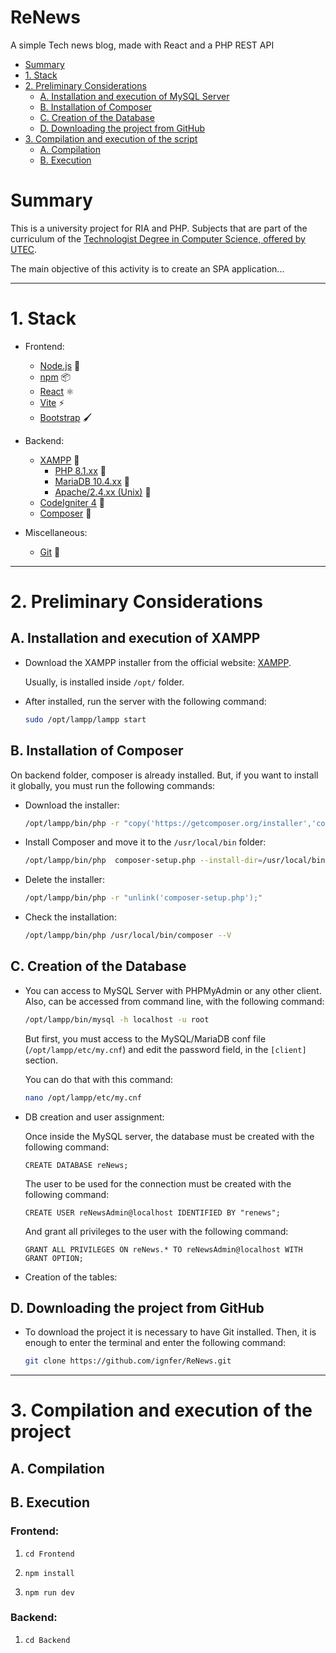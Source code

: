# ReNews
A simple Tech news blog, made with React and a PHP REST API

- [Summary](#summary)
- [1. Stack](#1-stack)
- [2. Preliminary Considerations](#2-preliminary-considerations)
  - [A. Installation and execution of MySQL Server](#a-installation-and-execution-of-xampp)
  - [B. Installation of Composer](#b-installation-of-composer)
  - [C. Creation of the Database](#c-creation-of-the-database)
  - [D. Downloading the project from GitHub](#d-downloading-the-project-from-github)
- [3. Compilation and execution of the script](#3-compilation-and-execution-of-the-project)
  - [A. Compilation](#a-compilation)
  - [B. Execution](#b-execution)


# Summary

This is a university project for RIA and PHP. Subjects that are part of the curriculum of the
[Technologist Degree in Computer Science, offered by UTEC](https://utec.edu.uy/en/education/undergraduate-study/technologist-degree-in-computer-science/).

The main objective of this activity is to create an SPA application...

- - -
# 1. Stack

- Frontend:

  - [Node.js](https://nodejs.org/en/) 🚀
  - [npm](https://www.npmjs.com/) 📦
  - [React](https://react.dev/) ⚛️
  - [Vite](https://vitejs.dev/) ⚡
  - [Bootstrap](https://getbootstrap.com/) 🖌️

- Backend:

  - [XAMPP](https://www.apachefriends.org/index.html) 🚀
    - [PHP  8.1.xx](https://www.php.net/manual/en/) 🐘
    - [MariaDB 10.4.xx](https://mariadb.org/) 🐬
    - [Apache/2.4.xx (Unix)](https://httpd.apache.org/) 🦊
  - [CodeIgniter 4](https://codeigniter.com/) 🎸
  - [Composer](https://getcomposer.org/) 🎼

- Miscellaneous:

  - [Git](https://git-scm.com/) 🐙

- - -

# 2. Preliminary Considerations

## A. Installation and execution of XAMPP

- Download the XAMPP installer from the official website: [XAMPP](https://www.apachefriends.org/index.html).
 
  Usually, is installed inside `/opt/` folder. 


- After installed, run the server with the following command:
    
  ```bash
  sudo /opt/lampp/lampp start
  ```
## B. Installation of Composer

  On backend folder, composer is already installed. But, if you want to install it globally, you must run the 
   following commands:

  - Download the installer:

    ```bash
    /opt/lampp/bin/php -r "copy('https://getcomposer.org/installer','composer-setup.php');"
    ```

  - Install Composer and move it to the `/usr/local/bin` folder:
    ```bash
    /opt/lampp/bin/php  composer-setup.php --install-dir=/usr/local/bin --filename=composer
    ```

  - Delete the installer:
    ```bash
    /opt/lampp/bin/php -r "unlink('composer-setup.php');"
    ```

  - Check the installation:
    ```bash
    /opt/lampp/bin/php /usr/local/bin/composer --V
    ```

## C. Creation of the Database

- You can access to MySQL Server with PHPMyAdmin or any other client. Also, can be accessed from command line, 
  with the following command:

   ```bash
   /opt/lampp/bin/mysql -h localhost -u root
   ```
   But first, you must access to the MySQL/MariaDB conf file (`/opt/lampp/etc/my.cnf`) and edit the password field, in the `[client]` section.
   
   You can do that with this command:
   ```bash
   nano /opt/lampp/etc/my.cnf
   ```


- DB creation and user assignment:

  Once inside the MySQL server, the database must be created with the following command:

  ```
  CREATE DATABASE reNews;
  ```
  The user to be used for the connection must be created with the following command:

  ```
  CREATE USER reNewsAdmin@localhost IDENTIFIED BY "renews";
  ```
  
  And grant all privileges to the user with the following command:
  ```
  GRANT ALL PRIVILEGES ON reNews.* TO reNewsAdmin@localhost WITH GRANT OPTION;
  ```

- Creation of the tables:

## D. Downloading the project from GitHub

- To download the project it is necessary to have Git installed. Then, it is enough to enter the terminal and 
  enter the following command:

  ```bash
  git clone https://github.com/ignfer/ReNews.git
  ```

- - -
# 3. Compilation and execution of the project
## A. Compilation

## B. Execution

### Frontend:

  1. `cd Frontend`

  2. `npm install`

  3. `npm run dev`

### Backend:

  1. `cd Backend`
